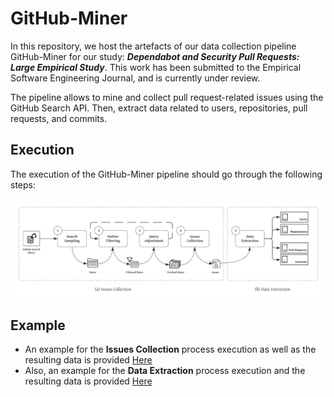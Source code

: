 # GitHub-Miner
In this repository, we host the artefacts of our data collection pipeline GitHub-Miner for our study: **_Dependabot and Security Pull Requests: Large Empirical Study_**. This work has been submitted to the Empirical Software Engineering Journal, and is currently under review.

The pipeline allows to mine and collect pull request-related issues using the GitHub Search API. Then, extract data related to users, repositories, pull requests, and commits.

## Execution
The execution of the GitHub-Miner pipeline should go through the following steps:

![GitHub-Miner Pipeline](GitHub-Miner-Process.png?raw=true)


## Example
- An example for the **Issues Collection** process execution as well as the resulting data is provided [Here](https://github.com/HocineREBT/GitHub-Miner/blob/main/Issues-Collection/Example/)
- Also, an example for the **Data Extraction** process execution and the resulting data is provided [Here](https://github.com/HocineREBT/GitHub-Miner/blob/main/Data-Extraction/Example/)
